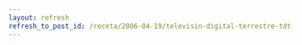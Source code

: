 ```yaml
---
layout: refresh
refresh_to_post_id: /receta/2006-04-19/televisin-digital-terrestre-tdt-en-gnu-linux
---
```

